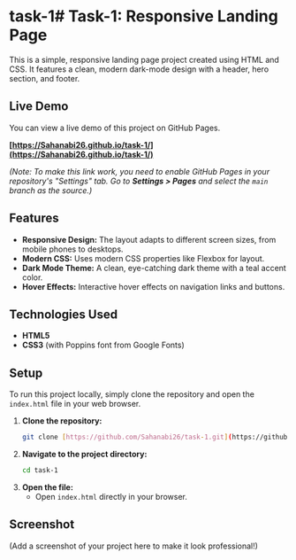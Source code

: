 # task-1# Task-1: Responsive Landing Page

This is a simple, responsive landing page project created using HTML and CSS. It features a clean, modern dark-mode design with a header, hero section, and footer.

## Live Demo

You can view a live demo of this project on GitHub Pages.

**[https://Sahanabi26.github.io/task-1/](https://Sahanabi26.github.io/task-1/)**

*(Note: To make this link work, you need to enable GitHub Pages in your repository's "Settings" tab. Go to **Settings > Pages** and select the `main` branch as the source.)*

## Features

* **Responsive Design:** The layout adapts to different screen sizes, from mobile phones to desktops.
* **Modern CSS:** Uses modern CSS properties like Flexbox for layout.
* **Dark Mode Theme:** A clean, eye-catching dark theme with a teal accent color.
* **Hover Effects:** Interactive hover effects on navigation links and buttons.

## Technologies Used

* **HTML5**
* **CSS3** (with Poppins font from Google Fonts)

## Setup

To run this project locally, simply clone the repository and open the `index.html` file in your web browser.

1.  **Clone the repository:**
    ```bash
    git clone [https://github.com/Sahanabi26/task-1.git](https://github.com/Sahanabi26/task-1.git)
    ```
2.  **Navigate to the project directory:**
    ```bash
    cd task-1
    ```
3.  **Open the file:**
    * Open `index.html` directly in your browser.

## Screenshot

(Add a screenshot of your project here to make it look professional!)

